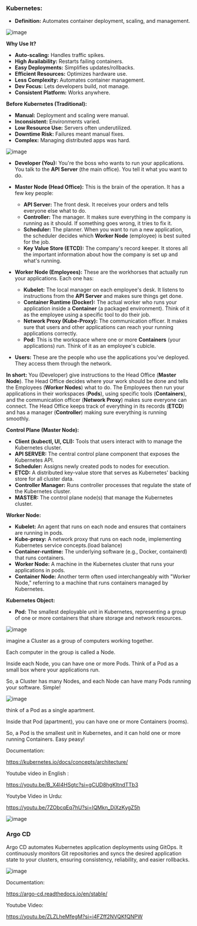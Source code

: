 ### **Kubernetes:**

* **Definition:** Automates container deployment, scaling, and management.
  
![image](https://github.com/user-attachments/assets/06001415-96b2-4b0c-a704-1e0d6c7cd431)


**Why Use It?**

* **Auto-scaling:** Handles traffic spikes.
* **High Availability:** Restarts failing containers.
* **Easy Deployments:** Simplifies updates/rollbacks.
* **Efficient Resources:** Optimizes hardware use.
* **Less Complexity:** Automates container management.
* **Dev Focus:** Lets developers build, not manage.
* **Consistent Platform:** Works anywhere.

**Before Kubernetes (Traditional):**

* **Manual:** Deployment and scaling were manual.
* **Inconsistent:** Environments varied.
* **Low Resource Use:** Servers often underutilized.
* **Downtime Risk:** Failures meant manual fixes.
* **Complex:** Managing distributed apps was hard.
  



![image](https://github.com/user-attachments/assets/362a8f03-ed56-4598-afc4-46dd97eed567)



* **Developer (You):** You're the boss who wants to run your applications. You talk to the **API Server** (the main office). You tell it what you want to do.

* **Master Node (Head Office):** This is the brain of the operation. It has a few key people:
    * **API Server:** The front desk. It receives your orders and tells everyone else what to do.
    * **Controller:** The manager. It makes sure everything in the company is running as it should. If something goes wrong, it tries to fix it.
    * **Scheduler:** The planner. When you want to run a new application, the scheduler decides which **Worker Node** (employee) is best suited for the job.
    * **Key Value Store (ETCD):** The company's record keeper. It stores all the important information about how the company is set up and what's running.

* **Worker Node (Employees):** These are the workhorses that actually run your applications. Each one has:
    * **Kubelet:** The local manager on each employee's desk. It listens to instructions from the **API Server** and makes sure things get done.
    * **Container Runtime (Docker):** The actual worker who runs your application inside a **Container** (a packaged environment). Think of it as the employee using a specific tool to do their job.
    * **Network Proxy (Kube-Proxy):** The communication officer. It makes sure that users and other applications can reach your running applications correctly.
    * **Pod:** This is the workspace where one or more **Containers** (your applications) run. Think of it as an employee's cubicle.

* **Users:** These are the people who use the applications you've deployed. They access them through the network.

**In short:** You (Developer) give instructions to the Head Office (**Master Node**). The Head Office decides where your work should be done and tells the Employees (**Worker Nodes**) what to do. The Employees then run your applications in their workspaces (**Pods**), using specific tools (**Containers**), and the communication officer (**Network Proxy**) makes sure everyone can connect. The Head Office keeps track of everything in its records (**ETCD**) and has a manager (**Controller**) making sure everything is running smoothly.



**Control Plane (Master Node):**

* **Client (kubectl, UI, CLI):** Tools that users interact with to manage the Kubernetes cluster.
* **API SERVER:** The central control plane component that exposes the Kubernetes API.
* **Scheduler:** Assigns newly created pods to nodes for execution.
* **ETCD:** A distributed key-value store that serves as Kubernetes' backing store for all cluster data.
* **Controller Manager:** Runs controller processes that regulate the state of the Kubernetes cluster.
* **MASTER:** The control plane node(s) that manage the Kubernetes cluster.

**Worker Node:**

* **Kubelet:** An agent that runs on each node and ensures that containers are running in pods.
* **Kube-proxy:** A network proxy that runs on each node, implementing Kubernetes service concepts.(load balance)
* **Container-runtime:** The underlying software (e.g., Docker, containerd) that runs containers.
* **Worker Node:** A machine in the Kubernetes cluster that runs your applications in pods.
* **Container Node:** Another term often used interchangeably with "Worker Node," referring to a machine that runs containers managed by Kubernetes.

**Kubernetes Object:**

* **Pod:** The smallest deployable unit in Kubernetes, representing a group of one or more containers that share storage and network resources.


![image](https://github.com/user-attachments/assets/d9754968-ef6e-4f3a-a202-1238c8663c65)

imagine a Cluster as a group of computers working together.

Each computer in the group is called a Node.

Inside each Node, you can have one or more Pods. Think of a Pod as a small box where your applications run.

So, a Cluster has many Nodes, and each Node can have many Pods running your software. Simple!


![image](https://github.com/user-attachments/assets/484331a1-7e68-4461-970a-bc0624090627)

 think of a Pod as a single apartment.

Inside that Pod (apartment), you can have one or more Containers (rooms).

So, a Pod is the smallest unit in Kubernetes, and it can hold one or more running Containers. Easy peasy!




Documentation:

https://kubernetes.io/docs/concepts/architecture/

Youtube video in English :

https://youtu.be/B_X4l4HSgtc?si=gCUD8hgKItndTTb3


Youtybe Video in Urdu:

https://youtu.be/7ZObcqEq7hU?si=IQMkn_DiXzKygZ5h

![image](https://github.com/user-attachments/assets/809e305e-c342-496a-bd79-e1d6d60c2e85)


### Argo CD

Argo CD automates Kubernetes application deployments using GitOps. It continuously monitors Git repositories and syncs the desired application state to your clusters, ensuring consistency, reliability, and easier rollbacks.

![image](https://github.com/user-attachments/assets/b1f6d1df-a58e-4078-b29d-132b46c162db)


Documentation:

https://argo-cd.readthedocs.io/en/stable/

Youtube Video:

https://youtu.be/ZLZLheMfegM?si=i4FZff2NVQKfQNPW


